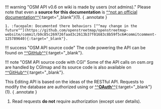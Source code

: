 !!! warning "OSM API v0.6 on wiki is made by users (not admins)."
    Please note that even a **source for this documentation** is [^^not an official documentation^^](https://github.com/openstreetmap/openstreetmap-website/commit/b9c85c269726faad3c2613b37f01683c8b59f5c6#commitcomment-125789988){:target="_blank"}(1).
    { .annotate }
    
    1. :facepalm: Documented there behaviors [^^may change in the future^^](https://github.com/openstreetmap/openstreetmap-website/commit/b9c85c269726faad3c2613b37f01683c8b59f5c6#commitcomment-125789640){:target="_blank"}.

!!! success "OSM API source code"
    The code powering the API can be found on [^^GitHub^^](https://github.com/openstreetmap/openstreetmap-website/tree/master/app/controllers/api){:target="_blank"}.

!!! note "OSM API source code with CGI"
    Some of the API calls on osm.org are handled by CGImap and its source code is also available on [^^GitHub^^](https://github.com/zerebubuth/openstreetmap-cgimap){:target="_blank"}.

This Editing API is based on the ideas of the RESTful API. Requests to modify the database are authorized using or [^^**OAuth**^^](https://wiki.openstreetmap.org/wiki/OAuth){:target="_blank"}(1).
{ .annotate }

1. Read requests **do not** require authorization (except user details).